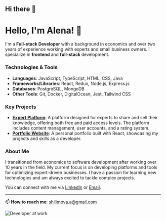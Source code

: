 ## Hi there 👋

# Hello, I'm Alena! 👋

I'm a **Full-stack Developer** with a background in economics and over two years of experience working with experts and small business owners. I specialize in **frontend** and **full-stack** development.

### Technologies & Tools
- **Languages**: JavaScript, TypeScript, HTML, CSS, Java
- **Frameworks/Libraries**: React, Redux, Node.js, Express.js
- **Databases**: PostgreSQL, MongoDB
- **Other Tools**: Git, Docker, DigitalOcean, Jest, Tailwind CSS

### Key Projects
- **[Expert Platform](https://github.com/wwtraveller/PlattformFront)**: A platform designed for experts to share and sell their knowledge, offering both free and paid access levels. The platform includes content management, user accounts, and a rating system.
- **[Portfolio Website](https://github.com/wwtraveller/Portfolio)**: A personal portfolio built with React, showcasing my projects and skills as a developer.

### About Me
I transitioned from economics to software development after working over 10 years in the field. My current focus is on developing platforms and tools for optimizing expert-driven businesses. I have a passion for learning new technologies and am always excited to tackle complex projects.

You can connect with me via [LinkedIn](https://linkedin.com/in/alena-shilimova/) or [Email](mailto:shilimova.a@gmail.com).

---
📫 **How to reach me**: [shilimova.a@gmail.com](mailto:shilimova.a@gmail.com)

<img src="https://undraw.co/illustration/developer-working.svg" alt="Developer at work">
